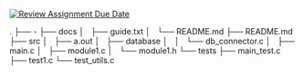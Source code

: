 [![Review Assignment Due Date](https://classroom.github.com/assets/deadline-readme-button-24ddc0f5d75046c5622901739e7c5dd533143b0c8e959d652212380cedb1ea36.svg)](https://classroom.github.com/a/nhkpPgRh)


.
├── -
├── docs
│   ├── guide.txt
│   └── README.md
├── README.md
├── src
│   ├── a.out
│   ├── database
│   │   └── db_connector.c
│   ├── main.c
│   ├── module1.c
│   └── module1.h
└── tests
    ├── main_test.c
    ├── test1.c
    └── test_utils.c

